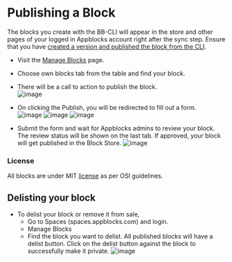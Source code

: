 # Publishing a Block

The blocks you create with the BB-CLI will appear in the store and other pages of your logged in Appblocks account right after the sync step. 
Ensure that you have [created a version and published the block from the CLI](https://docs.appblocks.com/docs/CLI/commands). 

* Visit the [Manage Blocks](https://docs.appblocks.com/docs/Platform%20Features/Sales%20and%20Purchases/Manage%20Blocks) page.
* Choose own blocks tab from the table and find your block.
* There will be a call to action to publish the block.  
![image](https://github.com/appblocks-hub/docs/assets/33730398/a5015142-b854-49eb-8cf5-42f50dc6769d)
* On clicking the Publish, you will be redirected to fill out a form.  
![image](https://github.com/appblocks-hub/docs/assets/33730398/c24339fe-a817-4ba9-bab4-a95c6f57616d)
![image](https://github.com/appblocks-hub/docs/assets/33730398/de18f146-d716-4235-90ab-8cecbd19c1c4)
![image](https://github.com/appblocks-hub/docs/assets/33730398/20a1ad8c-1389-45cf-b94e-7ad02cebb764)

* Submit the form and wait for Appblocks admins to review your block. The review status will be shown on the last tab. If approved, your block will get published in the Block Store.
    ![image](https://github.com/appblocks-hub/docs/assets/33730398/9c07a131-ca3e-40fa-a5bb-4b6984e4896e) 

<!-- If rejected, the admins will give the reason why. Make necessary changes and try again.-->

### License
All blocks are under MIT [license](https://docs.appblocks.com/docs/Platform%20Features/Sales%20and%20Purchases/License%20for%20free%20blocks) as per OSI guidelines.
   
## Delisting your block
* To delist your block or remove it from sale, 
   * Go to Spaces (spaces.appblocks.com) and login.
   * Manage Blocks
   * Find the block you want to delist. All published blocks will have a delist button. Click on the delist button against the block to successfully make it private.
    ![image](https://github.com/appblocks-hub/docs/assets/33730398/94373979-8696-4ad7-b1d2-09828669e7d4)



   


    
    
    
     

    
    
